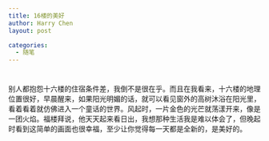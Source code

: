 ```yaml
---
title: 16楼的美好
author: Harry Chen
layout: post

categories:
  - 随笔
---
```

# 

别人都抱怨十六楼的住宿条件差，我倒不是很在乎。而且在我看来，十六楼的地理位置很好，早晨醒来，如果阳光明媚的话，就可以看见窗外的高树沐浴在阳光里，看着看着就仿佛进入一个童话的世界。风起时，一片金色的光芒就荡漾开来，像是一团火焰。福楼拜说，他天天起来看日出，我想那种生活我是难以体会了，但晚起时看到这简单的画面也很幸福，至少让你觉得每一天都是全新的，是美好的。
